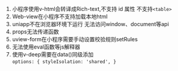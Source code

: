 1. 小程序使用v-html会转译成Rich-text,不支持 id 属性 不支持`<table>`
2. Web-view在小程序不支持加载本地html
3. uniapp不在浏览器环境下运行 无法访问window、document等api
4. props无法传递函数
5. uview-form在小程序需要手动设置校验规则setRules
6. 无法使用eval函数等js解释器
7. 使用v-deep需要在data()同级添加	
        ```
        options: {
			styleIsolation: 'shared',
		}
        ```
